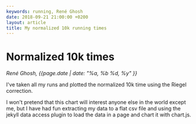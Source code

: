 ```yaml
---
keywords: running, René Ghosh
date: 2018-09-21 21:00:00 +0200
layout: article
title: My normalized 10k running times
---
```

# Normalized 10k times

_René Ghosh, {{page.date | date: "%a, %b %d, %y" }}_

I've taken all my runs and plotted the normalized 10k time using the Riegel correction.

I won't pretend that this chart will interest anyone else in the world except me, but I have had fun 
extracting my data to a flat csv file and using the jekyll data access plugin to load the data in a page
and chart it with chart.js.

<script src="../js/Chart.bundle.min.js"></script>
<style>
#myChart {
	width: 800px;
	height: 700px;
	max-width: 800px;
}
</style>
<canvas id="myChart" width="800" height="400"></canvas>
<script>
var runs = [ {% for run in site.data.runs %}  { time: "{{run.Temps}}", date: "{{ run.Date }}", distance: {{ run.Distance | replace: ',' , '.' }},},{% endfor %} ];


var runs_speed = [];

for (var i=0;i<runs.length;i++){
	var time_str = runs[i].time;
	var date_str = runs[i].date;
	var date_atoms = date_str.split("/");
	var time_atoms = time_str.split(":");
	var years = parseInt(date_atoms[2]);
	var months = parseInt(date_atoms[1]);
	var days = parseInt(date_atoms[0]);
	var hours = parseInt(time_atoms[0]);
	var minutes = parseInt(time_atoms[1]);
	var seconds = parseInt(time_atoms[2]);
	var distance = parseFloat(runs[i].distance);
	var time_seconds = ((hours*3600.0)+(minutes*60.0)+seconds)/3600.0;
	var speed = distance/time_seconds;
	var base = 10.0 // 10k
    var runDate = new Date(years, months-1, days-1);
    var lastYear = new Date(new Date().getTime()-365*24*3600*1000);
	normalized_time = time_seconds*Math.pow(base/distance, 1.06);
	normalized_speed = base/normalized_time;
    if (runDate.getTime() > lastYear.getTime()) {
	   runs_speed.push({x:runDate,y:normalized_time}); 
    }
}

function formatSecsAsMins(v){
	var normalized_time = v; //hours
	normalized_time *= 3600.0;
	normalized_hours = Math.trunc(normalized_time/3600.0);
	normalized_time = normalized_time - normalized_hours*3600.0;
	normalized_minutes = Math.trunc(normalized_time/60.0);
	normalized_time = normalized_time - normalized_minutes*60.0;
	normalized_seconds = Math.trunc(normalized_time);
	normalized_hours = ""+normalized_hours;
	normalized_minutes = ""+normalized_minutes;
	if (normalized_hours.length == 1){
		normalized_hours = "0"+normalized_hours;
	}
	if (normalized_minutes.length == 1){
		normalized_minutes = "0"+normalized_minutes;
	}
	return normalized_hours+":"+normalized_minutes
}
/*console.log(runs_speed);*/
var ctx = document.getElementById('myChart');
var chart = new Chart(ctx, {
    type: 'scatter',
    data: {
        datasets: [{
        	fill: false,
        	showLine: true,
        	lineTension: 0.3,
        	cubicInterpolationMode: "linear",
            backgroundColor: 'rgb(190, 190, 190)',
            borderColor: 'rgb(50, 50, 50)',
            borderWidth: 2,
            data: runs_speed
        }]
    },

    // Configuration options go here
    options: {
    	title: {
    		display: true,
    		text: "Normalized 10k time for all runs over the last 365 days"
    	},
    	legend: {
    		display: false,
    	},
    	elements: { point: { radius: 4 } },
    	scales: {
            xAxes: [{
                type: 'time',
                time: {
                    displayFormats: {
                        quarter: 'YYYY'
                    }
                }
            }],
            yAxes: [{
                ticks:{
                    callback:(v)=>this.formatSecsAsMins(v),
                }
            }],
        }
    }
});
</script>
